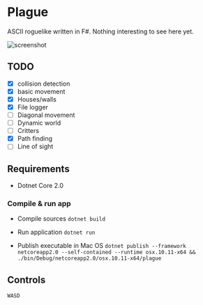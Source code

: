 # Plague

ASCII roguelike written in F#. Nothing interesting to see here yet.

![screenshot](http://laastine.kapsi.fi/kuvat/plague.png?cache=1)

## TODO

- [x] collision detection
- [x] basic movement
- [x] Houses/walls
- [x] File logger
- [ ] Diagonal movement
- [ ] Dynamic world
- [ ] Critters
- [x] Path finding
- [ ] Line of sight

## Requirements
- Dotnet Core 2.0

### Compile & run app

- Compile sources
`dotnet build`

- Run application
`dotnet run`

- Publish executable in Mac OS
`dotnet publish --framework netcoreapp2.0 --self-contained --runtime osx.10.11-x64 && ./bin/Debug/netcoreapp2.0/osx.10.11-x64/plague`

## Controls

`WASD`
